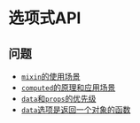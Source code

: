 # 选项式API

## 问题

- [`mixin`的使用场景]()
- [`computed`的原理和应用场景]()
- [`data`和`props`的优先级]()
- [`data`选项是返回一个对象的函数]()

